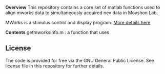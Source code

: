 **Overview**
This repository contains a core set of matlab functions used to align mworks data to simultaneously acquired nev data in Movshon Lab.

MWorks is a stimulus control and display program. [More details here](https://mworks.github.io/)

**Contents**
getmworksinfo.m : a function that uses

**License**
---
The code is provided for free via the GNU General Public License. See license file in this repository for further details.
